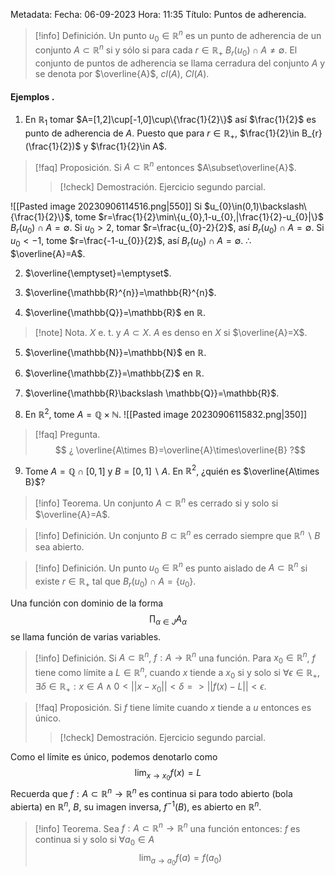 Metadata:
Fecha: 06-09-2023
Hora: 11:35
Título: Puntos de adherencia.

>[!info] Definición.
>Un punto $u_{0}\in\mathbb{R}^{n}$ es un punto de adherencia de un conjunto $A\subset\mathbb{R}^{n}$ si y sólo si para cada $r\in\mathbb{R}_{+}$ $B_{r}(u_{0})\cap A\neq\emptyset$.
>El conjunto de puntos de adherencia se llama cerradura del conjunto $A$ y se denota por $\overline{A}$, $cl(A)$, $Cl(A)$.


#### Ejemplos .
1. En $\mathbb{R}_{1}$ tomar $A=[1,2]\cup[-1,0]\cup\{\frac{1}{2}\}$ así $\frac{1}{2}$ es punto de adherencia de $A$. Puesto que para $r\in\mathbb{R}_{+}$, $\frac{1}{2}\in B_{r}(\frac{1}{2})$ y $\frac{1}{2}\in A$.

>[!faq] Proposición.
>Si $A\subset\mathbb{R}^{n}$ entonces $A\subset\overline{A}$.
>>[!check] Demostración.
>>Ejercicio segundo parcial.

![[Pasted image 20230906114516.png|550]]
Si $u_{0}\in(0,1)\backslash\{\frac{1}{2}\}$, tome $r=\frac{1}{2}\min\{u_{0},1-u_{0},|\frac{1}{2}-u_{0}|\}$ $B_{r}(u_{0})\cap A=\emptyset$.
Si $u_{0}>2$, tomar $r=\frac{u_{0}-2}{2}$, así $B_{r}(u_{0})\cap A=\emptyset$.
Si $u_{0}<-1$, tome $r=\frac{-1-u_{0}}{2}$, así $B_{r}(u_{0})\cap A=\emptyset$.
$\therefore$ $\overline{A}=A$.

2. $\overline{\emptyset}=\emptyset$.

3. $\overline{\mathbb{R}^{n}}=\mathbb{R}^{n}$.

4. $\overline{\mathbb{Q}}=\mathbb{R}$ en $\mathbb{R}$.
>[!note] Nota.
>$X$ e. t. y $A\subset X$.
>$A$ es denso en $X$ si $\overline{A}=X$.

5. $\overline{\mathbb{N}}=\mathbb{N}$ en $\mathbb{R}$.

6. $\overline{\mathbb{Z}}=\mathbb{Z}$ en $\mathbb{R}$.

7. $\overline{\mathbb{R}\backslash \mathbb{Q}}=\mathbb{R}$.

8. En $\mathbb{R}^{2}$, tome $A=\mathbb{Q}\times\mathbb{N}$.
![[Pasted image 20230906115832.png|350]]


>[!faq] Pregunta.
>$$ ¿ \overline{A\times B}=\overline{A}\times\overline{B} ?$$

9. Tome $A=\mathbb{Q}\cap[0,1]$ y $B=[0,1]\backslash A$.
En $\mathbb{R}^{2}$, ¿quién es $\overline{A\times B}$?


>[!info] Teorema.
>Un conjunto $A\subset \mathbb{R}^{n}$ es cerrado si y solo si $\overline{A}=A$.

>[!info] Definición.
>Un conjunto $B\subset \mathbb{R}^{n}$ es cerrado siempre que $\mathbb{R}^{n}\backslash B$ sea abierto.

>[!info] Definición.
>Un punto $u_{0}\in\mathbb{R}^{n}$ es punto aislado de $A\subset \mathbb{R}^{n}$ si existe $r\in\mathbb{R}_{+}$ tal que $B_{r}(u_{0})\cap A=\{u_{0}\}$.

Una función con dominio de la forma $$\prod_{\alpha\in J}A_{\alpha}$$ se llama función de varias variables.

>[!info] Definición.
>Si $A\subset \mathbb{R}^{n}$, $f:A\longrightarrow\mathbb{R}^{n}$ una función. Para $x_{0}\in\mathbb{R}^{n}$, $f$ tiene como límite a $L\in\mathbb{R}^{n}$, cuando $x$ tiende a $x_{0}$ si y solo si $\forall \epsilon\in\mathbb{R}_{+}$, $\exists\delta\in\mathbb{R}_{+}:x\in A\land 0<||x-x_{0}||<\delta=>||f(x)-L||<\epsilon$.
>

>[!faq] Proposición.
>Si $f$ tiene límite cuando $x$ tiende a $u$ entonces es único.
>>[!check] Demostración.
>>Ejercicio segundo parcial.

Como el límite es único, podemos denotarlo como $$\lim_{x\to x_{0}}f(x)=L$$
Recuerda que $f:A\subset\mathbb{R}^{n}\rightarrow\mathbb{R}^{n}$ es continua si para todo abierto (bola abierta) en $\mathbb{R}^{n}$, $B$, su imagen inversa, $f^{-1}(B)$, es abierto en $\mathbb{R}^{n}$.

>[!info] Teorema.
>Sea $f:A\subset\mathbb{R}^{n}\longrightarrow\mathbb{R}^{n}$ una función entonces: $f$ es continua si y solo si $\forall a_{0}\in A$ $$\lim_{a\to a_{0}}f(a)=f(a_{0})$$

